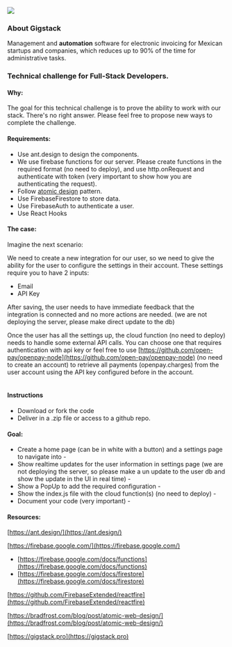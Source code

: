 ![](https://gigstack.pro/images/gigstack-pro.png)

### About Gigstack

Management and **automation** software for electronic invoicing for Mexican startups and companies, which reduces up to 90% of the time for administrative tasks.

### Technical challenge for Full-Stack Developers.

#### Why:

The goal for this technical challenge is to prove the ability to work with our stack. There's no right answer. Please feel free to propose new ways to complete the challenge.

#### Requirements:

*   Use ant.design to design the components.
*   We use firebase functions for our server. Please create functions in the required format (no need to deploy), and use http.onRequest and authenticate with token (very important to show how you are authenticating the request).
*   Follow [atomic design](https://bradfrost.com/blog/post/atomic-web-design/) pattern.
*   Use FirebaseFirestore to store data.
*   Use FirebaseAuth to authenticate a user.
*   Use React Hooks

#### The case:

Imagine the next scenario:

We need to create a new integration for our user, so we need to give the ability for the user to configure the settings in their account. These settings require you to have 2 inputs:

*   Email
*   API Key

After saving, the user needs to have immediate feedback that the integration is connected and no more actions are needed. (we are not deploying the server, please make direct update to the db)

Once the user has all the settings up, the cloud function (no need to deploy) needs to handle some external API calls. You can choose one that requires authentication with api key or feel free to use [https://github.com/open-pay/openpay-node](https://github.com/open-pay/openpay-node) (no need to create an account) to retrieve all payments (openpay.charges) from the user account using the API key configured before in the account.  
 

#### Instructions

*   Download or fork the code
*   Deliver in a .zip file or access to a github repo.

#### Goal:
 
*   Create a home page (can be in white with a button) and a settings page to navigate into - 
*   Show realtime updates for the user information in settings page (we are not deploying the server, so please make a un update to the user db and show the update in the UI in real time) - 
*   Show a PopUp to add the required configuration - 
*   Show the index.js file with the cloud function(s) (no need to deploy) -
*   Document your code (very important) -

#### Resources:

[https://ant.design/](https://ant.design/)

[https://firebase.google.com/](https://firebase.google.com/)

*   [https://firebase.google.com/docs/functions](https://firebase.google.com/docs/functions)
*   [https://firebase.google.com/docs/firestore](https://firebase.google.com/docs/firestore)

[https://github.com/FirebaseExtended/reactfire](https://github.com/FirebaseExtended/reactfire)

[https://bradfrost.com/blog/post/atomic-web-design/](https://bradfrost.com/blog/post/atomic-web-design/)

[https://gigstack.pro](https://gigstack.pro)
